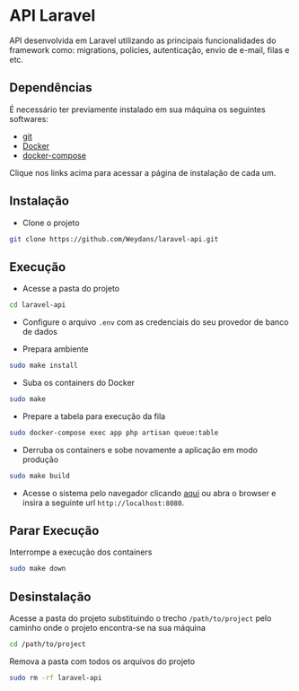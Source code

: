 # API Laravel

API desenvolvida em Laravel utilizando as principais funcionalidades do framework como: migrations, policies, autenticação, envio de e-mail, filas e etc.

## Dependências

É necessário ter previamente instalado em sua máquina os seguintes softwares:

- [git](https://git-scm.com/downloads)
- [Docker](https://docs.docker.com/engine/install/)
- [docker-compose](https://docs.docker.com/compose/install/)

Clique nos links acima para acessar a página de instalação de cada um.

## Instalação

- Clone o projeto
```bash
git clone https://github.com/Weydans/laravel-api.git
```
## Execução

- Acesse a pasta do projeto
```bash
cd laravel-api
```

- Configure o arquivo `.env` com as credenciais do seu provedor de banco de dados

- Prepara ambiente
```bash
sudo make install
```

- Suba os containers do Docker
```bash
sudo make
```

- Prepare a tabela para execução da fila
```bash
sudo docker-compose exec app php artisan queue:table
```

- Derruba os containers e sobe novamente a aplicação em modo produção
```bash
sudo make build
```

- Acesse o sistema pelo navegador clicando [aqui](http://localhost:8080) ou abra o browser e insira a seguinte url `http://localhost:8080`.

## Parar Execução

Interrompe a execução dos containers
```bash
sudo make down
```

## Desinstalação

Acesse a pasta do projeto substituindo o trecho `/path/to/project` pelo caminho onde o projeto encontra-se na sua máquina
```bash
cd /path/to/project
```

Remova a pasta com todos os arquivos do projeto
```bash
sudo rm -rf laravel-api
```